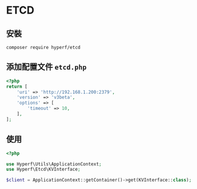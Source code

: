# ETCD

## 安裝

```
composer require hyperf/etcd
```

## 添加配置文件 `etcd.php`

```php
<?php
return [
    'uri' => 'http://192.168.1.200:2379',
    'version' => 'v3beta',
    'options' => [
        'timeout' => 10,
    ],
];
```

## 使用

```php
<?php

use Hyperf\Utils\ApplicationContext;
use Hyperf\Etcd\KVInterface;

$client = ApplicationContext::getContainer()->get(KVInterface::class);
```
